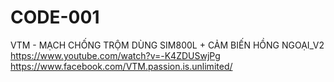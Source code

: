# CODE-001
VTM - MẠCH CHỐNG TRỘM DÙNG SIM800L + CẢM BIẾN HỒNG NGOẠI_V2
https://www.youtube.com/watch?v=-K4ZDUSwjPg
https://www.facebook.com/VTM.passion.is.unlimited/
